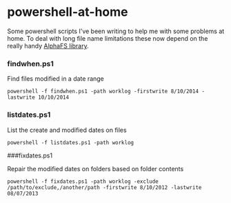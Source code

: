 # powershell-at-home
Some powershell scripts I've been writing to help me with some problems at home. To deal with long file name limitations these now depend on the really handy [AlphaFS library](http://alphafs.alphaleonis.com/).

### findwhen.ps1

Find files modified in a date range

    powershell -f findwhen.ps1 -path worklog -firstwrite 8/10/2014 -lastwrite 10/10/2014

### listdates.ps1

List the create and modified dates on files

    powershell -f listdates.ps1 -path worklog

###fixdates.ps1

Repair the modified dates on folders based on folder contents

    powershell -f fixdates.ps1 -path worklog -exclude /path/to/exclude,/another/path -firstwrite 8/10/2012 -lastwrite 08/07/2013
